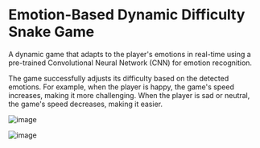 # Emotion-Based Dynamic Difficulty Snake Game
A dynamic game that adapts to the player's emotions in real-time using a pre-trained Convolutional Neural Network (CNN) for emotion recognition. 

The game successfully adjusts its difficulty based on the detected emotions. For example, when the player is happy, the game's speed increases, making it more challenging. When the player is sad or neutral, the game's speed decreases, making it easier.

![image](https://github.com/user-attachments/assets/95e13b8a-edbf-4f4a-8c5b-e58f96d5f824)

![image](https://github.com/user-attachments/assets/0d20c335-92c9-4a4d-b433-f38fae5fc4e1)
